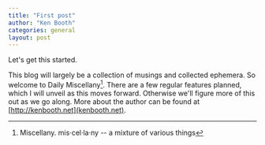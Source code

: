 ```yaml
---
title: "First post"
author: "Ken Booth"
categories: general
layout: post
---
```


Let's get this started.

This blog will largely be a collection of musings and collected ephemera. So welcome to Daily Miscellany[^1]. There are a few regular features planned, which I will unveil as this moves forward. Otherwise we'll figure more of this out as we go along. More about the author can be found at [http://kenbooth.net](kenbooth.net).

[^1]: Miscellany. mis·​cel·​la·​ny -- a mixture of various things
